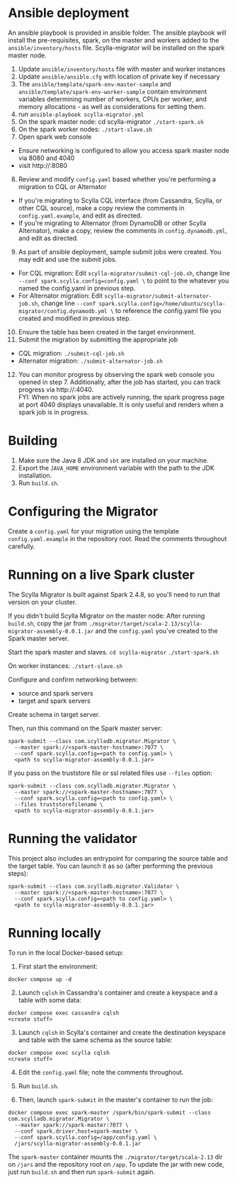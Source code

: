 # Ansible deployment

An ansible playbook is provided in ansible folder.  The ansible playbook will install the pre-requisites, spark, on the master and workers added to the `ansible/inventory/hosts` file.  Scylla-migrator will be installed on the spark master node.
1. Update `ansible/inventory/hosts` file with master and worker instances
2. Update `ansible/ansible.cfg` with location of private key if necessary
3. The `ansible/template/spark-env-master-sample` and `ansible/template/spark-env-worker-sample` contain environment variables determining number of workers, CPUs per worker, and memory allocations - as well as considerations for setting them.
4. run `ansible-playbook scylla-migrator.yml`
5. On the spark master node:
  cd scylla-migrator
  `./start-spark.sh`
6. On the spark worker nodes:
  `./start-slave.sh`
7. Open spark web console
  - Ensure networking is configured to allow you access spark master node via 8080 and 4040
  - visit http://<spark-master-hostname>:8080
8. Review and modify `config.yaml` based whether you're performing a migration to CQL or Alternator
  - If you're migrating to Scylla CQL interface (from Cassandra, Scylla, or other CQL source), make a copy review the comments in `config.yaml.example`, and edit as directed.
  - If you're migrating to Alternator (from DynamoDB or other Scylla Alternator), make a copy, review the comments in `config.dynamodb.yml`, and edit as directed.
9. As part of ansible deployment, sample submit jobs were created.  You may edit and use the submit jobs.
  - For CQL migration: Edit `scylla-migrator/submit-cql-job.sh`, change line `--conf spark.scylla.config=config.yaml \` to point to the whatever you named the config.yaml in previous step.
  - For Alternator migration: Edit `scylla-migrator/submit-alternator-job.sh`, change line `--conf spark.scylla.config=/home/ubuntu/scylla-migrator/config.dynamodb.yml \` to reference the config.yaml file you created and modified in previous step.
10. Ensure the table has been created in the target environment.
11. Submit the migration by submitting the appropriate job
  - CQL migration: `./submit-cql-job.sh`
  - Alternator migration: `./submit-alternator-job.sh`
12. You can monitor progress by observing the spark web console you opened in step 7.  Additionally, after the job has started, you can track progress via http://<spark-master-hostname>:4040.  
  FYI: When no spark jobs are actively running, the spark progress page at port 4040 displays unavailable.  It is only useful and renders when a spark job is in progress.


# Building

1. Make sure the Java 8 JDK and `sbt` are installed on your machine.
2. Export the `JAVA_HOME` environment variable with the path to the
JDK installation.
3. Run `build.sh`.

# Configuring the Migrator

Create a `config.yaml` for your migration using the template `config.yaml.example` in the repository root. Read the comments throughout carefully.

# Running on a live Spark cluster

The Scylla Migrator is built against Spark 2.4.8, so you'll need to run that version on your cluster.

If you didn't build Scylla Migrator on the master node:
After running `build.sh`, copy the jar from `./migrator/target/scala-2.13/scylla-migrator-assembly-0.0.1.jar` and the `config.yaml` you've created to the Spark master server.

Start the spark master and slaves.
`cd scylla-migrator`
`./start-spark.sh`

On worker instances:
`./start-slave.sh`

Configure and confirm networking between:
- source and spark servers
- target and spark servers

Create schema in target server.

Then, run this command on the Spark master server:
```shell
spark-submit --class com.scylladb.migrator.Migrator \
  --master spark://<spark-master-hostname>:7077 \
  --conf spark.scylla.config=<path to config.yaml> \
  <path to scylla-migrator-assembly-0.0.1.jar>
```

If you pass on the truststore file or ssl related files use `--files` option:
```shell
spark-submit --class com.scylladb.migrator.Migrator \
  --master spark://<spark-master-hostname>:7077 \
  --conf spark.scylla.config=<path to config.yaml> \
  --files truststorefilename \
  <path to scylla-migrator-assembly-0.0.1.jar>
```

# Running the validator

This project also includes an entrypoint for comparing the source
table and the target table. You can launch it as so (after performing
the previous steps):

```shell
spark-submit --class com.scylladb.migrator.Validator \
  --master spark://<spark-master-hostname>:7077 \
  --conf spark.scylla.config=<path to config.yaml> \
  <path to scylla-migrator-assembly-0.0.1.jar>
```

# Running locally

To run in the local Docker-based setup:

1. First start the environment:
```shell
docker compose up -d
```

2. Launch `cqlsh` in Cassandra's container and create a keyspace and a table with some data:
```shell
docker compose exec cassandra cqlsh
<create stuff>
```

3. Launch `cqlsh` in Scylla's container and create the destination keyspace and table with the same schema as the source table:
```shell
docker compose exec scylla cqlsh
<create stuff>
```

4. Edit the `config.yaml` file; note the comments throughout.

5. Run `build.sh`.

6. Then, launch `spark-submit` in the master's container to run the job:
```shell
docker compose exec spark-master /spark/bin/spark-submit --class com.scylladb.migrator.Migrator \
  --master spark://spark-master:7077 \
  --conf spark.driver.host=spark-master \
  --conf spark.scylla.config=/app/config.yaml \
  /jars/scylla-migrator-assembly-0.0.1.jar
```

The `spark-master` container mounts the `./migrator/target/scala-2.13` dir on `/jars` and the repository root on `/app`. To update the jar with new code, just run `build.sh` and then run `spark-submit` again.
